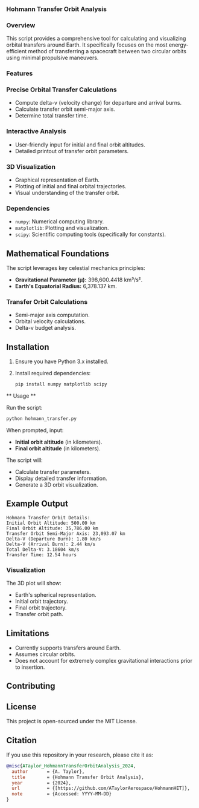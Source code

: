 ### Hohmann Transfer Orbit Analysis 

### Overview 

This script provides a comprehensive tool for calculating and visualizing orbital transfers around Earth. It specifically focuses on the most energy-efficient method of transferring a spacecraft between two circular orbits using minimal propulsive maneuvers.

### Features 

### Precise Orbital Transfer Calculations
- Compute delta-v (velocity change) for departure and arrival burns.
- Calculate transfer orbit semi-major axis.
- Determine total transfer time.

### Interactive Analysis
- User-friendly input for initial and final orbit altitudes.
- Detailed printout of transfer orbit parameters.

### 3D Visualization
- Graphical representation of Earth.
- Plotting of initial and final orbital trajectories.
- Visual understanding of the transfer orbit.

### Dependencies 

- `numpy`: Numerical computing library.
- `matplotlib`: Plotting and visualization.
- `scipy`: Scientific computing tools (specifically for constants).

## Mathematical Foundations

The script leverages key celestial mechanics principles:
- **Gravitational Parameter (μ):** 398,600.4418 km³/s².
- **Earth's Equatorial Radius:** 6,378.137 km.

### Transfer Orbit Calculations
- Semi-major axis computation.
- Orbital velocity calculations.
- Delta-v budget analysis.

## Installation

1. Ensure you have Python 3.x installed.
2. Install required dependencies:

   ```bash
   pip install numpy matplotlib scipy
   ```

** Usage **

Run the script:

```bash
python hohmann_transfer.py
```

When prompted, input:
- **Initial orbit altitude** (in kilometers).
- **Final orbit altitude** (in kilometers).

The script will:
- Calculate transfer parameters.
- Display detailed transfer information.
- Generate a 3D orbit visualization.

## Example Output

```
Hohmann Transfer Orbit Details:
Initial Orbit Altitude: 500.00 km
Final Orbit Altitude: 35,786.00 km
Transfer Orbit Semi-Major Axis: 23,093.07 km
Delta-V (Departure Burn): 1.80 km/s
Delta-V (Arrival Burn): 2.44 km/s
Total Delta-V: 3.18604 km/s
Transfer Time: 12.54 hours
```

### Visualization

The 3D plot will show:
- Earth's spherical representation.
- Initial orbit trajectory.
- Final orbit trajectory.
- Transfer orbit path.

## Limitations

- Currently supports transfers around Earth.
- Assumes circular orbits.
- Does not account for extremely complex gravitational interactions prior to insertion.

## Contributing


## License

This project is open-sourced under the MIT License. 

## Citation 

If you use this repository in your research, please cite it as:

```bibtex
@misc{ATaylor_HohmannTransferOrbitAnalysis_2024,
  author       = {A. Taylor},
  title        = {Hohmann Transfer Orbit Analysis},
  year         = {2024},
  url          = {[https://github.com/ATaylorAerospace/HohmannHET]},
  note         = {Accessed: YYYY-MM-DD}
}
```
